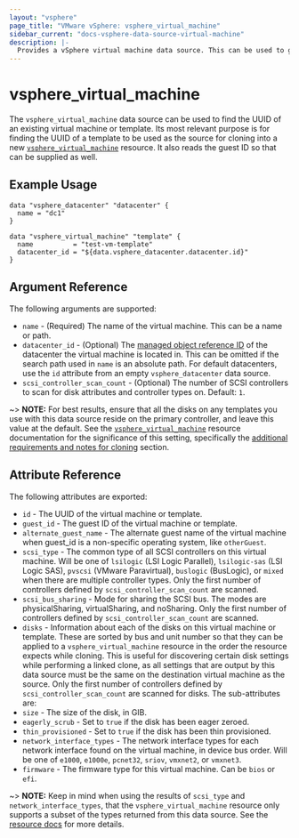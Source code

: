 ```yaml
---
layout: "vsphere"
page_title: "VMware vSphere: vsphere_virtual_machine"
sidebar_current: "docs-vsphere-data-source-virtual-machine"
description: |-
  Provides a vSphere virtual machine data source. This can be used to get data from a virtual machine or template.
---
```


# vsphere\_virtual\_machine

The `vsphere_virtual_machine` data source can be used to find the UUID of an
existing virtual machine or template. Its most relevant purpose is for finding
the UUID of a template to be used as the source for cloning into a new
[`vsphere_virtual_machine`][docs-virtual-machine-resource] resource. It also
reads the guest ID so that can be supplied as well.

[docs-virtual-machine-resource]: /docs/providers/vsphere/r/virtual_machine.html

## Example Usage

```hcl
data "vsphere_datacenter" "datacenter" {
  name = "dc1"
}

data "vsphere_virtual_machine" "template" {
  name          = "test-vm-template"
  datacenter_id = "${data.vsphere_datacenter.datacenter.id}"
}
```

## Argument Reference

The following arguments are supported:

* `name` - (Required) The name of the virtual machine. This can be a name or
  path.
* `datacenter_id` - (Optional) The [managed object reference
  ID][docs-about-morefs] of the datacenter the virtual machine is located in.
  This can be omitted if the search path used in `name` is an absolute path.
  For default datacenters, use the `id` attribute from an empty
  `vsphere_datacenter` data source.
* `scsi_controller_scan_count` - (Optional) The number of SCSI controllers to
  scan for disk attributes and controller types on. Default: `1`.

[docs-about-morefs]: /docs/providers/vsphere/index.html#use-of-managed-object-references-by-the-vsphere-provider

~> **NOTE:** For best results, ensure that all the disks on any templates you
use with this data source reside on the primary controller, and leave this
value at the default. See the
[`vsphere_virtual_machine`][docs-virtual-machine-resource] resource
documentation for the significance of this setting, specifically the
[additional requirements and notes for
cloning][docs-virtual-machine-resource-cloning] section.

[docs-virtual-machine-resource-cloning]: /docs/providers/vsphere/r/virtual_machine.html#additional-requirements-and-notes-for-cloning

## Attribute Reference

The following attributes are exported:

* `id` - The UUID of the virtual machine or template.
* `guest_id` - The guest ID of the virtual machine or template.
* `alternate_guest_name` - The alternate guest name of the virtual machine when
  guest_id is a non-specific operating system, like `otherGuest`.
* `scsi_type` - The common type of all SCSI controllers on this virtual machine.
  Will be one of `lsilogic` (LSI Logic Parallel), `lsilogic-sas` (LSI Logic
  SAS), `pvscsi` (VMware Paravirtual), `buslogic` (BusLogic), or `mixed` when
  there are multiple controller types. Only the first number of controllers
  defined by `scsi_controller_scan_count` are scanned.
* `scsi_bus_sharing` - Mode for sharing the SCSI bus. The modes are
  physicalSharing, virtualSharing, and noSharing. Only the first number of
  controllers defined by `scsi_controller_scan_count` are scanned.
* `disks` - Information about each of the disks on this virtual machine or
  template. These are sorted by bus and unit number so that they can be applied
  to a `vsphere_virtual_machine` resource in the order the resource expects
  while cloning. This is useful for discovering certain disk settings while
  performing a linked clone, as all settings that are output by this data
  source must be the same on the destination virtual machine as the source.
  Only the first number of controllers defined by `scsi_controller_scan_count`
  are scanned for disks. The sub-attributes are:
 * `size` - The size of the disk, in GIB.
 * `eagerly_scrub` - Set to `true` if the disk has been eager zeroed.
 * `thin_provisioned` - Set to `true` if the disk has been thin provisioned.
* `network_interface_types` - The network interface types for each network
  interface found on the virtual machine, in device bus order. Will be one of
  `e1000`, `e1000e`, `pcnet32`, `sriov`, `vmxnet2`, or `vmxnet3`.
* `firmware` - The firmware type for this virtual machine. Can be `bios` or `efi`.

~> **NOTE:** Keep in mind when using the results of `scsi_type` and
`network_interface_types`, that the `vsphere_virtual_machine` resource only
supports a subset of the types returned from this data source. See the
[resource docs][docs-virtual-machine-resource] for more details.
